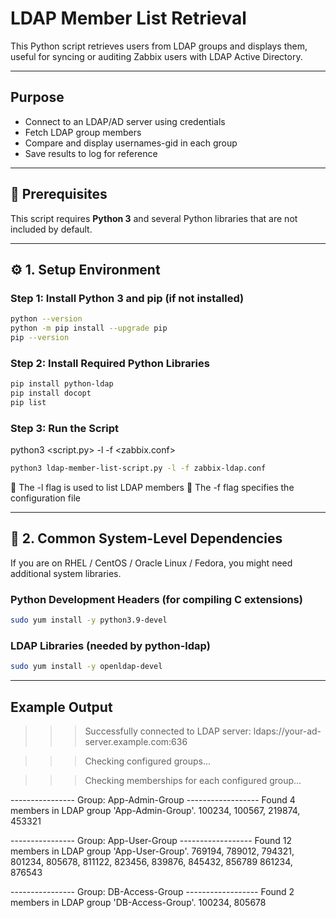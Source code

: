 # LDAP Member List Retrieval

This Python script retrieves users from LDAP groups and displays them, useful for syncing or auditing Zabbix users with LDAP Active Directory.

----------------------------------------------------------------

## Purpose

- Connect to an LDAP/AD server using credentials
- Fetch LDAP group members
- Compare and display usernames-gid in each group
- Save results to log for reference

----------------------------------------------------------------

## 🧰 Prerequisites

This script requires **Python 3** and several Python libraries that are not included by default.

----------------------------------------------------------------

## ⚙️ 1. Setup Environment

### Step 1: Install Python 3 and pip (if not installed)

```bash
python --version
python -m pip install --upgrade pip
pip --version
```

### Step 2: Install Required Python Libraries

```bash
pip install python-ldap
pip install docopt
pip list
```

### Step 3: Run the Script

python3 <script.py> -l -f <zabbix.conf>

```bash
python3 ldap-member-list-script.py -l -f zabbix-ldap.conf
```
🔸 The -l flag is used to list LDAP members
🔸 The -f flag specifies the configuration file

----------------------------------------------------------------

## 🧱 2. Common System-Level Dependencies

If you are on RHEL / CentOS / Oracle Linux / Fedora, you might need additional system libraries.

### Python Development Headers (for compiling C extensions)

```bash
sudo yum install -y python3.9-devel
```

### LDAP Libraries (needed by python-ldap)
```bash
sudo yum install -y openldap-devel
```
----------------------------------------------------------------

## Example Output

>>> Successfully connected to LDAP server: ldaps://your-ad-server.example.com:636

>>> Checking configured groups...

>>> Checking memberships for each configured group...

---------------- Group: App-Admin-Group ------------------
Found 4 members in LDAP group 'App-Admin-Group'.
100234, 100567, 219874, 453321

---------------- Group: App-User-Group ------------------
Found 12 members in LDAP group 'App-User-Group'.
769194, 789012, 794321, 801234, 805678, 811122, 823456, 839876, 845432, 856789
861234, 876543

---------------- Group: DB-Access-Group ------------------
Found 2 members in LDAP group 'DB-Access-Group'.
100234, 805678





